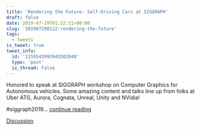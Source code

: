 ```yaml
---
title: 'Rendering the Future: Self-Driving Cars at SIGGRAPH'
draft: false
date: 2019-07-29T01:22:11+00:00
slug: '201907290122-rendering-the-future'
tags:
  - tweets
is_tweet: true
tweet_info:
  id: '1155543993943502848'
  type: 'post'
  is_thread: False
---
```




Honored to speak at SIGGRAPH workshop on Computer Graphics for Autonomous vehicles. Some amazing content and talks line up from folks at Uber ATG, Aurora, Cognata, Unreal, Unity and NVidia!

#siggraph2019... [continue reading](urls[0])

[Discussion](https://x.com/sytelus/status/1155543993943502848)
